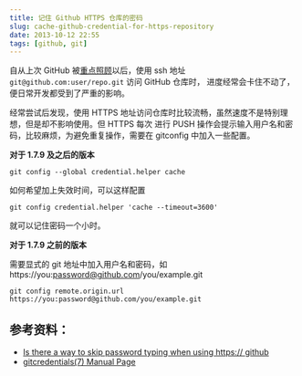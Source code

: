 ```yaml
---
title: 记住 Github HTTPS 仓库的密码
slug: cache-github-credential-for-https-repository
date: 2013-10-12 22:55
tags: [github, git]
---
```


自从上次 GitHub 被[重点照顾][1]以后，使用 ssh 地址 `git@github.com:user/repo.git` 访问 GitHub 仓库时，
进度经常会卡住不动了，便日常开发都受到了严重的影响。

经常尝试后发现，使用 HTTPS 地址访问仓库时比较流畅，虽然速度不是特别理想，但是却不影响使用。但 HTTPS 每次
进行 PUSH 操作会提示输入用户名和密码，比较麻烦，为避免重复操作，需要在 gitconfig 中加入一些配置。

**对于 1.7.9 及之后的版本**

	git config --global credential.helper cache

如何希望加上失效时间，可以这样配置

	git config credential.helper 'cache --timeout=3600'

就可以记住密码一个小时。

**对于 1.7.9 之前的版本**

需要显式的 git 地址中加入用户名和密码，如 https://you:password@github.com/you/example.git

	git config remote.origin.url https://you:password@github.com/you/example.git

## 参考资料：

 - [Is there a way to skip password typing when using https:// github][r1]
 - [gitcredentials(7) Manual Page][r2]

[1]: http://www.williamlong.info/archives/3351.html
[r1]: https://www.kernel.org/pub/software/scm/git/docs/gitcredentials.html
[r2]: https://www.kernel.org/pub/software/scm/git/docs/gitcredentials.html
